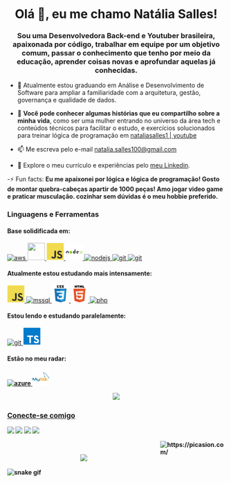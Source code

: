 <h1 align="center">Olá 👋, eu me chamo Natália Salles!</h1>

<h3 align="center">Sou uma Desenvolvedora Back-end e Youtuber brasileira, apaixonada por código, trabalhar em equipe por um objetivo comum, passar o conhecimento que tenho por meio da educação, aprender coisas novas e aprofundar aquelas já conhecidas. </h3>

- 🌟 Atualmente estou graduando em Análise e Desenvolvimento de Software para ampliar a familiaridade com a arquitetura, gestão, governança e qualidade de dados.

- 📝 **Você pode conhecer algumas histórias que eu compartilho sobre a minha vida**, como ser uma mulher entrando no universo da área tech e conteúdos técnicos para facilitar o estudo, e exercícios solucionados para treinar lógica de programação em [nataliasalles1 | youtube](https://www.youtube.com/channel/UC3fPcqHjwZA6rDPdrosMv4Q)

- 📫 Me escreva pelo e-mail natalia.salles100@gmail.com

- 📄 Explore o meu currículo e experiências pelo [meu Linkedin](https://www.linkedin.com/in/nataliasalles100/).

-⚡ Fun facts: **Eu me apaixonei por lógica e lógica de programação! Gosto de montar quebra-cabeças apartir de 1000 peças! Amo jogar video game e praticar musculação.
cozinhar sem dúvidas é o meu hobbie preferido.**

<h3 align="left">Linguagens e Ferramentas</h3>

<h4 align="left">Base solidificada em:</h4>

<p align="left"> <a href="https://www.java.com/pt-BR/" target="_blank" rel="noreferrer"> <img src="https://cdn.jsdelivr.net/gh/devicons/devicon/icons/java/java-original-wordmark.svg" alt="aws" width="40" height="40"/> </a>
<a href="https://www.postgresql.org/" target="_blank" rel="noreferrer"> <img src="https://cdn.jsdelivr.net/gh/devicons/devicon/icons/postgresql/postgresql-original-wordmark.svg" width="40" height="40"/> </a> 
<a href="https://developer.mozilla.org/en-US/docs/Web/JavaScript" target="_blank" rel="noreferrer"> <img src="https://raw.githubusercontent.com/devicons/devicon/master/icons/javascript/javascript-original.svg" alt="javascript" width="40" height="40"/> </a>
<a href="https://nodejs.org" target="_blank" rel="noreferrer"> <img src="https://raw.githubusercontent.com/devicons/devicon/master/icons/nodejs/nodejs-original-wordmark.svg" alt="nodejs" width="40" height="40"/> </a> 
<a href="https://jestjs.io/pt-BR/" target="_blank" rel="noreferrer"> <img src="https://cdn.jsdelivr.net/gh/devicons/devicon/icons/jest/jest-plain.svg" /alt="nodejs" width="40" height="40"/> </a> 
<a href="https://git-scm.com/" target="_blank" rel="noreferrer"> <img src="https://www.vectorlogo.zone/logos/git-scm/git-scm-icon.svg" alt="git" width="40" height="40"/> </a> 
<a href="https://www.mongodb.com/" target="_blank" rel="noreferrer"> <img src="https://cdn.jsdelivr.net/gh/devicons/devicon/icons/mongodb/mongodb-original-wordmark.svg" alt="git" width="40" height="40"/> </a>

          

<p> <h4 align="left">Atualmente estou estudando mais intensamente:</h4> </p>

<p> <a href="https://developer.mozilla.org/en-US/docs/Web/JavaScript" target="_blank" rel="noreferrer"> <img src="https://raw.githubusercontent.com/devicons/devicon/master/icons/javascript/javascript-original.svg" alt="javascript" width="40" height="40"/> </a> <a href="https://www.microsoft.com/en-us/sql-server" target="_blank" rel="noreferrer"> <img src="https://www.svgrepo.com/show/303229/microsoft-sql-server-logo.svg" alt="mssql" width="40" height="40"/> </a> 
<a href="https://www.w3schools.com/css/" target="_blank" rel="noreferrer"> <img src="https://raw.githubusercontent.com/devicons/devicon/master/icons/css3/css3-original-wordmark.svg" alt="css3" width="40" height="40"/> </a>
<a href="https://www.w3.org/html/" target="_blank" rel="noreferrer"> <img src="https://raw.githubusercontent.com/devicons/devicon/master/icons/html5/html5-original-wordmark.svg" alt="html5" width="40" height="40"/> </a>  
<a href="https://www.php.net/" target="_blank" rel="noreferrer"> <img src="https://cdn.jsdelivr.net/gh/devicons/devicon/icons/php/php-original.svg" alt="php" width="40" height="40"/> </a>


<h4 align="left">Estou lendo e estudando paralelamente:</h4> 

<a href="https://git-scm.com/" target="_blank" rel="noreferrer"> <img src="https://www.vectorlogo.zone/logos/git-scm/git-scm-icon.svg" alt="git" width="40" height="40"/> </a>
<a href="https://www.typescriptlang.org/" target="_blank" rel="noreferrer"> <img src="https://raw.githubusercontent.com/devicons/devicon/master/icons/typescript/typescript-original.svg" alt="git" width="40" height="40"/> </a>

<h4 align="left">Estão no meu radar:

 <a href="https://react.dev/" target="_blank" rel="noreferrer"> <img src="https://cdn.jsdelivr.net/gh/devicons/devicon/icons/react/react-original-wordmark.svg" alt="azure" width="40" height="40"/> </a>
 <a href="https://www.mysql.com/" target="_blank" rel="noreferrer"> <img src="https://raw.githubusercontent.com/devicons/devicon/master/icons/mysql/mysql-original-wordmark.svg" alt="mysql" width="40" height="40"/> </a>


 <div align="center">
  <div align="center">
  <a href="https://github.com/nataliasalles1">
    <img height="180em" src="https://github-readme-stats.vercel.app/api?username=nataliasalles1&show_icons=true&theme=dark&include_all_commits=true&count_private=true"/>
    </div>
  
</div>


<div align="left">
 <h3 align="left">Conecte-se comigo</h3>

<a href="https://www.youtube.com/channel/UC3fPcqHjwZA6rDPdrosMv4Q" target="_blank"><img src="https://img.shields.io/badge/YouTube-FF0000?style=for-the-badge&logo=youtube&logoColor=white" target="_blank"></a>
  <a href="https://instagram.com/nataliasalles1" target="_blank"><img src="https://img.shields.io/badge/-Instagram-%23E4405F?style=for-the-badge&logo=instagram&logoColor=white" target="_blank"></a>
  <a href = "mailto:natalia.salles100@gmail.com"><img src="https://img.shields.io/badge/-Gmail-%23333?style=for-the-badge&logo=gmail&logoColor=white" target="_blank"></a>
  <a href="https://www.linkedin.com/in/nataliasalles100" target="_blank"><img src="https://img.shields.io/badge/-LinkedIn-%230077B5?style=for-the-badge&logo=linkedin&logoColor=white" target="_blank"></a> 
 </div>

 <a href="https://picasion.com/"><img src="https://i.picasion.com/pic92/7abf3563443256f768df24eea685ea57.gif" img align="right" width="150" height="150" border="0" alt="https://picasion.com/" /></a><br /><a href="https://picasion.com/"></a>

 <p align="center">   <img alingn="center" src="https://profile-counter.glitch.me/Nataliasalles1/count.svg" /></p>

 ![snake gif](https://github.com/Nataliasalles1/Nataliasalles1/blob/output/github-contribution-grid-snake.svg)


